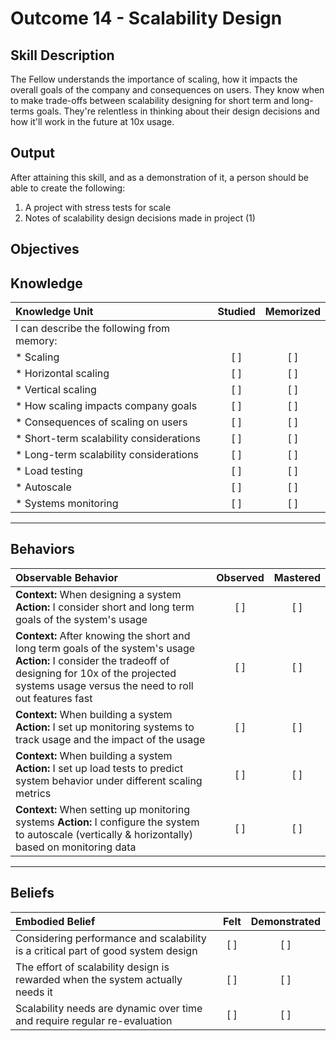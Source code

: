 # Outcome 14 - Scalability Design

**Skill Description**
----------
The Fellow understands the importance of scaling, how it impacts the overall goals of the company and consequences on users. They know when to make trade-offs between scalability designing for short term and long-terms goals. They're relentless in thinking about their design decisions and how it'll work in the future at 10x usage.

**Output**
----------
After attaining this skill, and as a demonstration of it, a person should be able to create the following:

1. A project with stress tests for scale
2. Notes of scalability design decisions made in project (1)


**Objectives**
----------
## **Knowledge**


| Knowledge Unit   |      Studied      | Memorized |
|:-------------|:------------------:|:--------:|
| I can describe the following from memory: | | |
| * Scaling | [ ] | [ ]  |
| * Horizontal scaling     | [ ] | [ ]  |
| * Vertical scaling     | [ ] | [ ]  |
| * How scaling impacts company goals     | [ ] | [ ]  |
| * Consequences of scaling on users     | [ ] | [ ]  |
| * Short-term scalability considerations     | [ ] | [ ]  |
| * Long-term scalability considerations     | [ ] | [ ]  |
| * Load testing     | [ ] | [ ]  |
| * Autoscale     | [ ] | [ ]  |
| * Systems monitoring     | [ ] | [ ]  |


----------


## **Behaviors**

| Observable Behavior   |      Observed      | Mastered |
|:-------------|:------------------:|:--------:|
| **Context:** When designing a system **Action:** I consider short and long term goals of the system's usage | [ ] | [ ]  |
| **Context:** After knowing the short and long term goals of the system's usage **Action:** I consider the tradeoff of designing for 10x of the projected systems usage versus the need to roll out features fast | [ ] | [ ]  |
| **Context:** When building a system **Action:** I set up monitoring systems to track usage and the impact of the usage | [ ] | [ ]  |
| **Context:** When building a system **Action:** I set up load tests to predict system behavior under different scaling metrics | [ ] | [ ]  |
| **Context:** When setting up monitoring systems **Action:** I configure the system to autoscale (vertically & horizontally) based on monitoring data | [ ] | [ ]  |


----------


## **Beliefs**


| Embodied Belief   |      Felt      | Demonstrated |
|:-------------|:------------------:|:--------:|
| Considering performance and scalability is a critical part of good system design | [ ] | [ ]  |
| The effort of scalability design is rewarded when the system actually needs it | [ ] | [ ]  |
| Scalability needs are dynamic over time and require regular re-evaluation | [ ] | [ ]  |

